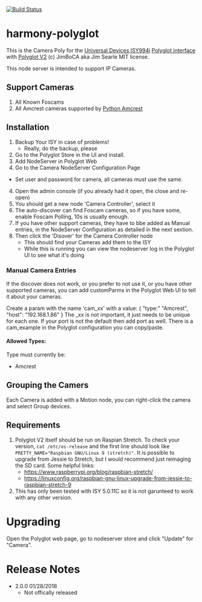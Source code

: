 
[![Build Status](https://travis-ci.org/jimboca/udi-camera-poly.svg?branch=master)](https://travis-ci.org/jimboca/udi-harmony-poly)

# harmony-polyglot

This is the Camera Poly for the [Universal Devices ISY994i](https://www.universal-devices.com/residential/ISY) [Polyglot interface](http://www.universal-devices.com/developers/polyglot/docs/) with  [Polyglot V2](https://github.com/Einstein42/udi-polyglotv2)
(c) JimBoCA aka Jim Searle
MIT license. 

This node server is intended to support IP Cameras.

## Support Cameras

1. All Known Foscams
2. All Amcrest cameras supported by [Python Amcrest](https://github.com/tchellomello/python-amcrest)

## Installation

1. Backup Your ISY in case of problems!
   * Really, do the backup, please
2. Go to the Polyglot Store in the UI and install.
3. Add NodeServer in Polyglot Web
4. Go to the Camera NodeServer Configuration Page
  * Set user and password for camera, all cameras must use the same.
4. Open the admin console (if you already had it open, the close and re-open)
5. You should get a new node 'Camera Controller', select it
6. The auto-discover can find Foscam cameras, so if you have some, enable Foscam Polling, 10s is usually enough.
7. If you have other support cameras, they have to bbe added as Manual entries, in the NodeServer Configuration as detailed in the next sextion.
8. Then click the 'Disover' for the Camera Controller node
   * This should find your Cameras add them to the ISY
   * While this is running you can view the nodeserver log in the Polyglot UI to see what it's doing

### Manual Camera Entries

If the discover does not work, or you prefer to not use it, or you have other supported cameras,
you can add customParms in the Polyglot Web UI to tell it about your cameras.

Create a param with the name 'cam_xx' with a value: { "type:" "Amcrest", "host": "192.168.1.86" }
The _xx is not important, it just needs to be unique for each one.  If your port is not the default
then add port as well.  There is a cam_example in the Polyglot configuration you can copy/paste.

#### Allowed Types:
   Type must currently be:
   * Amcrest

## Grouping the Camers

Each Camera is added with a Motion node, you can right-click the camera and select Group devices.


## Requirements

1. Polyglot V2 itself should be run on Raspian Stretch.
  To check your version, ```cat /etc/os-release``` and the first line should look like
  ```PRETTY_NAME="Raspbian GNU/Linux 9 (stretch)"```. It is possible to upgrade from Jessie to
  Stretch, but I would recommend just reimaging the SD card.  Some helpful links:
   * https://www.raspberrypi.org/blog/raspbian-stretch/
   * https://linuxconfig.org/raspbian-gnu-linux-upgrade-from-jessie-to-raspbian-stretch-9
1. This has only been tested with ISY 5.0.11C so it is not garunteed to work with any other version.

# Upgrading

Open the Polyglot web page, go to nodeserver store and click "Update" for "Camera".

# Release Notes

- 2.0.0 01/28/2018
   - Not offically released

